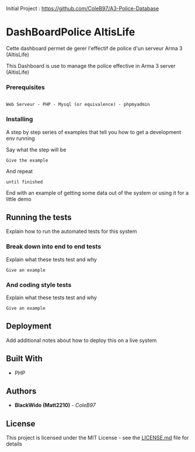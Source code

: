
Initial Project : https://github.com/ColeB97/A3-Police-Database

# DashBoardPolice AltisLife

Cette dashboard permet de gerer l'effectif de police d'un serveur Arma 3 (AltisLife)

This Dashboard is use to manage the police effective in Arma 3 server (AltisLife) 

### Prerequisites


```

Web Serveur - PHP - Mysql (or equivalence) - phpmyadmin  

```

### Installing

A step by step series of examples that tell you how to get a development env running

Say what the step will be

```
Give the example
```

And repeat

```
until finished
```

End with an example of getting some data out of the system or using it for a little demo

## Running the tests

Explain how to run the automated tests for this system

### Break down into end to end tests

Explain what these tests test and why

```
Give an example
```

### And coding style tests

Explain what these tests test and why

```
Give an example
```

## Deployment

Add additional notes about how to deploy this on a live system

## Built With

* PHP

## Authors

* **BlackWido (Matt2210)** - *ColeB97* 


## License

This project is licensed under the MIT License - see the [LICENSE.md](LICENSE.md) file for details

